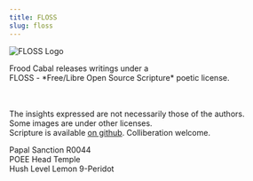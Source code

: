 ```yaml
---
title: FLOSS
slug: floss
---
```


<img class="w35" src="/image/svg/floss.svg" alt="FLOSS Logo" />

<p class="center">
  Frood Cabal releases writings under a
  <br>FLOSS - *Free/Libre Open Source Scripture* poetic license.

<br><br>The insights expressed are not necessarily those of the authors.
<br><kopy></kopy> Some images are under other licenses.
<br>Scripture is available [on github](https://github.com/poee/lol). Colliberation welcome.

</p>

<p class="stamp">
  Papal Sanction R0044
  <br>POEE Head Temple
  <br>Hush Level Lemon 9-Peridot
</p>

<br>
